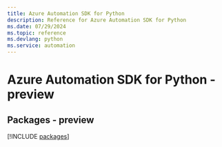 ```yaml
---
title: Azure Automation SDK for Python
description: Reference for Azure Automation SDK for Python
ms.date: 07/29/2024
ms.topic: reference
ms.devlang: python
ms.service: automation
---
```

# Azure Automation SDK for Python - preview
## Packages - preview
[!INCLUDE [packages](automation-index.md)]